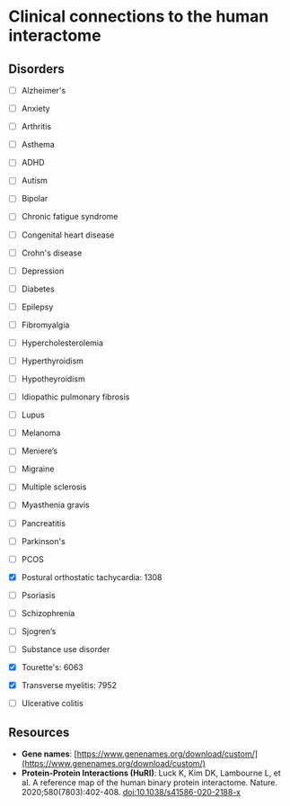 # Clinical connections to the human interactome
## Disorders
- [ ] Alzheimer's
- [ ] Anxiety
- [ ] Arthritis
- [ ] Asthema
- [ ] ADHD
- [ ] Autism
- [ ] Bipolar
- [ ] Chronic fatigue syndrome
- [ ] Congenital heart disease
- [ ] Crohn's disease
- [ ] Depression
- [ ] Diabetes
- [ ] Epilepsy
- [ ] Fibromyalgia
- [ ] Hypercholesterolemia
- [ ] Hyperthyroidism
- [ ] Hypotheyroidism
- [ ] Idiopathic pulmonary fibrosis
- [ ] Lupus
- [ ] Melanoma
- [ ] Meniere’s
- [ ] Migraine
- [ ] Multiple sclerosis
- [ ] Myasthenia gravis
- [ ] Pancreatitis
- [ ] Parkinson's
- [ ] PCOS
- [x] Postural orthostatic tachycardia: 1308
- [ ] Psoriasis
- [ ] Schizophrenia
- [ ] Sjogren’s
- [ ] Substance use disorder
- [x] Tourette's: 6063
- [x] Transverse myelitis: 7952
- [ ] Ulcerative colitis


## Resources
- **Gene names**: [https://www.genenames.org/download/custom/](https://www.genenames.org/download/custom/)
- **Protein-Protein Interactions (HuRI)**: Luck K, Kim DK, Lambourne L, et al. A reference map of the human binary protein interactome. Nature. 2020;580(7803):402-408. [doi:10.1038/s41586-020-2188-x](https://pmc.ncbi.nlm.nih.gov/articles/PMC7169983/)

